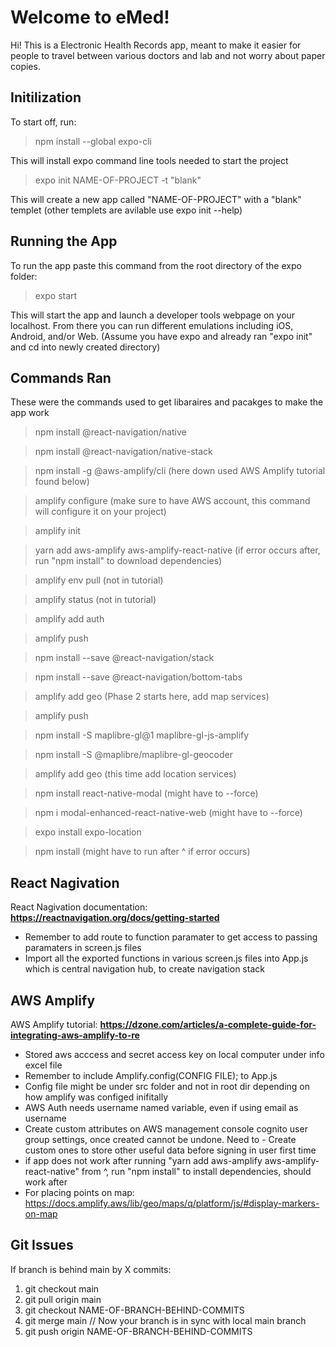 # Welcome to eMed!

Hi! This is a Electronic Health Records app, meant to make it easier for people to travel between various doctors and lab and not worry about paper copies.

## Initilization

To start off, run:
>npm install --global expo-cli

This will install expo command line tools needed to start the project

>expo init NAME-OF-PROJECT -t "blank"

This will create a new app called "NAME-OF-PROJECT" with a "blank" templet (other templets are avilable use expo init --help)

## Running the App

To run the app paste this command from the root directory of the expo folder:
>expo start

This will start the app and launch a developer tools webpage on your localhost. From there you can run different emulations including iOS, Android, and/or Web. (Assume you have expo and already ran "expo init" and cd into newly created directory)

## Commands Ran

These were the commands used to get libaraires and pacakges to make the app work
> npm install @react-navigation/native

> npm install @react-navigation/native-stack

> npm install -g @aws-amplify/cli (here down used AWS Amplify tutorial found below)

> amplify configure (make sure to have AWS account, this command will configure it on your project)

> amplify init

> yarn add aws-amplify aws-amplify-react-native (if error occurs after, run "npm install" to download dependencies)

> amplify env pull (not in tutorial)

> amplify status (not in tutorial)

> amplify add auth

> amplify push

> npm install --save @react-navigation/stack

> npm install --save @react-navigation/bottom-tabs

> amplify add geo (Phase 2 starts here, add map services)

> amplify push

> npm install -S maplibre-gl@1 maplibre-gl-js-amplify

> npm install -S @maplibre/maplibre-gl-geocoder

> amplify add geo (this time add location services)

> npm install react-native-modal (might have to --force)

> npm i modal-enhanced-react-native-web (might have to --force)

> expo install expo-location

> npm install (might have to run after ^ if error occurs)

## React Nagivation

React Nagivation documentation: **https://reactnavigation.org/docs/getting-started**
- Remember to add route to function paramater to get access to passing paramaters in screen.js files
- Import all the exported functions in various screen.js files into App.js which is central navigation hub, to create navigation stack

## AWS Amplify

AWS Amplify tutorial: **https://dzone.com/articles/a-complete-guide-for-integrating-aws-amplify-to-re**

- Stored aws acccess and secret access key on local computer under info excel file
- Remember to include Amplify.config(CONFIG FILE); to App.js
- Config file might be under src folder and not in root dir depending on how amplify was configed inifitally
- AWS Auth needs username named variable, even if using email as username
- Create custom attributes on AWS management console cognito user group settings, once created cannot be undone. Need to - Create custom ones to store other useful data before signing in user first time
- if app does not work after running "yarn add aws-amplify aws-amplify-react-native" from ^, run "npm install" to install dependencies, should work after
- For placing points on map: https://docs.amplify.aws/lib/geo/maps/q/platform/js/#display-markers-on-map

## Git Issues

If branch is behind main by X commits:
1) git checkout main
2) git pull origin main
3) git checkout NAME-OF-BRANCH-BEHIND-COMMITS
4) git merge main // Now your branch is in sync with local main branch
5) git push origin NAME-OF-BRANCH-BEHIND-COMMITS
